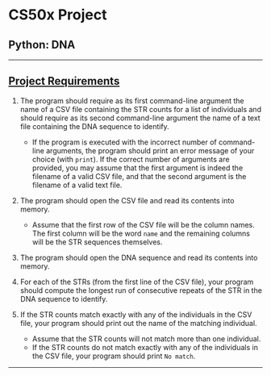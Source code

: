 # CS50x Project
## Python: DNA

---

## [Project Requirements](https://cs50.harvard.edu/x/2020/psets/6/dna/)
1. The program should require as its first command-line argument the name of a CSV file containing the STR counts for a list of individuals and should require as its second command-line argument the name of a text file containing the DNA sequence to identify. 
   * If the program is executed with the incorrect number of command-line arguments, the program should print an error message of your choice (with ```print```). If the correct number of arguments are provided, you may assume that the first argument is indeed the filename of a valid CSV file, and that the second argument is the filename of a valid text file.
   
2. The program should open the CSV file and read its contents into memory. 
   * Assume that the first row of the CSV file will be the column names. The first column will be the word ```name``` and the remaining columns will be the STR sequences themselves.
   
3. The program should open the DNA sequence and read its contents into memory.

4. For each of the STRs (from the first line of the CSV file), your program should compute the longest run of consecutive repeats of the STR in the DNA sequence to identify.

5. If the STR counts match exactly with any of the individuals in the CSV file, your program should print out the name of the matching individual. 
   * Assume that the STR counts will not match more than one individual.
   * If the STR counts do not match exactly with any of the individuals in the CSV file, your program should print ```No match```.

---
